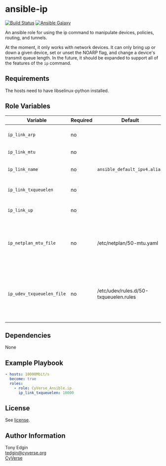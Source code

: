 # ansible-ip
[![Build Status](https://travis-ci.org/CyVerse-Ansible/ansible-ip.svg?branch=master)](https://travis-ci.org/CyVerse-Ansible/ansible-ip)
[![Ansible Galaxy](https://img.shields.io/badge/role-cyverse--ansible.ip-blue.svg)](https://galaxy.ansible.com/cyverse-ansible/ip/)

An ansible role for using the ip command to manipulate devices, policies, routing, and tunnels.

At the moment, it only works with network devices. It can only bring up or down a given device, set 
or unset the NOARP flag, and change a device's transmit queue length. In the future, it should be 
expanded to support all of the features of the `ip` command.

## Requirements

The hosts need to have libselinux-python installed.

## Role Variables

Variable                  | Required | Default                               | Choices     | Comments
------------------------- | -------- | ------------------------------------- | ----------- | --------
`ip_link_arp`             | no       |                                       | true, false | if present, whether or not to enable ARP
`ip_link_mtu`             | no       |                                       |             | if present, then new MTU
`ip_link_name`            | no       | `ansible_default_ipv4.alias`          |             | the name of the network device to modify
`ip_link_txqueuelen`      | no       |                                       |             | if present, the new transmit queue length
`ip_link_up`              | no       |                                       | no, yes     | if present, whether or not the device is to be up
`ip_netplan_mtu_file`     | no       | /etc/netplan/50-mtu.yaml              |             | if `ip_link_mtu` is present, and the managed node runs Ubuntu >= 20.04, this is the file used to persist the new MTU
`ip_udev_txqueuelen_file` | no       | /etc/udev/rules.d/50-txqueuelen.rules |             | if `ip_link_txqueuelen` is present, and the managed node runes Ubuntu >= 20.04, this is the file used to persist the new txqueuelen

## Dependencies

None

## Example Playbook
```yaml
- hosts: 10000Mbit/s
  become: true
  roles:
    - role: CyVerse_Ansible.ip
      ip_link_txqueuelen: 10000
```

## License

See [license](/LICENSE.txt).

## Author Information

Tony Edgin  
<tedgin@cyverse.org>  
[CyVerse](https://cyverse.org)
